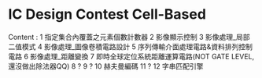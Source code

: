 # IC Design Contest Cell-Based

Content :
1 指定集合內覆蓋之元素個數計數器
2 影像顯示控制
3 影像處理_局部二值模式
4 影像處理_圖像卷積電路設計
5 序列傳輸介面處理電路&資料排列控制電路
6 影像處理_距離變換
7 即時全球定位系統距離運算電路(NOT GATE LEVEL, 還沒做出除法器QQ)
8 ?
9 ?
10 赫夫曼編碼
11 ?
12 字串匹配引擎
